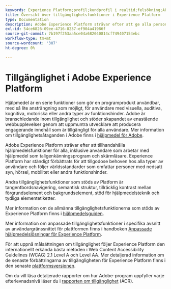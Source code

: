 ```yaml
---
keywords: Experience Platform;profil;kundprofil i realtid;felsökning;API;enhetlig profil;enhetlig profil;enhetlig;profil;rtcp;XDM-diagram
title: Översikt över tillgänglighetsfunktioner i Experience Platform
type: Documentation
description: Adobe Experience Platform strävar efter att ge alla personer tillgång till alla funktioner.
exl-id: 54ce6826-09ee-4716-8237-ef904a41986f
source-git-commit: 7b197f253aa5ce04a682040814cf749407154ebc
workflow-type: tm+mt
source-wordcount: '307'
ht-degree: 0%

---
```


# Tillgänglighet i Adobe Experience Platform

Hjälpmedel är en serie funktioner som gör en programprodukt användbar, med så lite ansträngning som möjligt, för användare med visuella, auditiva, kognitiva, motoriska eller andra typer av funktionshinder. Adobe är branschledande inom tillgänglighet och stöder skapandet av enastående webbupplevelser genom att uppmuntra utvecklare att producera engagerande innehåll som är tillgängligt för alla användare. Mer information om tillgänglighetsåtaganden i Adobe finns i [hjälpmedel för Adobe](https://www.adobe.com/accessibility.html).

Adobe Experience Platform strävar efter att tillhandahålla hjälpmedelsfunktioner för alla, inklusive användare som arbetar med hjälpmedel som taligenkänningsprogram och skärmläsare. Experience Platform har ständigt förbättrats för att tillgodose behoven hos alla typer av användare och följer världsstandarder som omfattar personer med nedsatt syn, hörsel, mobilitet eller andra funktionshinder.

Andra tillgänglighetsfunktioner som stöds av Platform är tangentbordsnavigering, semantisk struktur, tillräcklig kontrast mellan förgrundselement och bakgrundselement, stöd för hjälpmedelsteknik och tydliga elementetiketter.

Mer information om de allmänna tillgänglighetsfunktionerna som stöds av Experience Platform finns i [hjälpmedelsguiden](features.md).

Mer information om anpassade tillgänglighetsfunktioner i specifika avsnitt av användargränssnittet för plattformen finns i handboken [Anpassade hjälpmedelslösningar för Experience Platform](custom.md).

För att uppnå målsättningen om tillgänglighet följer Experience Platform den internationellt erkända bästa metoden i Web Content Accessibility Guidelines (WCAG) 2.1 Level A och Level AA. Mer detaljerad information om de senaste förbättringarna av tillgängligheten för Experience Platform finns i den senaste [plattformsversionen](../release-notes/latest/latest.md).

Om du vill läsa detaljerade rapporter om hur Adobe-program uppfyller varje efterlevnadsnivå läser du i [rapporten om tillgänglighet](https://www.adobe.com/accessibility/compliance.html) (ACR).
